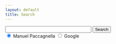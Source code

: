 ```yaml
---
layout: default
title: Search
---
```


<div class="search">
    <form method="get" action="http://www.google.com/search">
	<input type="text"   name="q" size="31" maxlength="255" value="" />
	<input type="submit" value="Search" /><br/>
	<input type="radio"  name="sitesearch"
value="manuelp.github.com" checked="checked"/> Manuel Paccagnella
    <input type="radio"  name="sitesearch" value="" /> Google
    </form>

 <!-- <form method="get" action="http://www.google.com/search">
      <input type="text" id="search" value="" class="search"/>
      <input type="hidden" name="q" value="site:manuel.github.com"/>
      <input type="submit" value="search" class="searchbutton"/>
  </form>-->
</div>

